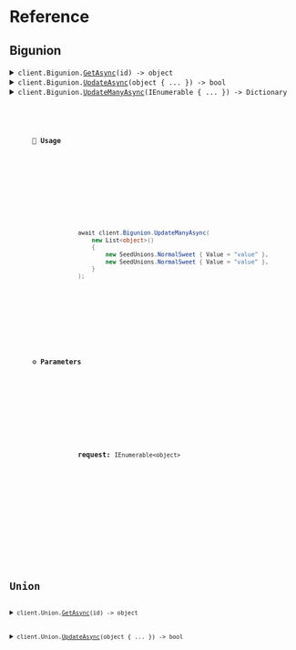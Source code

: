 # Reference
## Bigunion
<details><summary><code>client.Bigunion.<a href="/src/SeedUnions/Bigunion/BigunionClient.cs">GetAsync</a>(id) -> object</code></summary>
<dl>
<dd>

#### 🔌 Usage

<dl>
<dd>

<dl>
<dd>

```csharp
await client.Bigunion.GetAsync("id");
```
</dd>
</dl>
</dd>
</dl>

#### ⚙️ Parameters

<dl>
<dd>

<dl>
<dd>

**id:** `string` 
    
</dd>
</dl>
</dd>
</dl>


</dd>
</dl>
</details>

<details><summary><code>client.Bigunion.<a href="/src/SeedUnions/Bigunion/BigunionClient.cs">UpdateAsync</a>(object { ... }) -> bool</code></summary>
<dl>
<dd>

#### 🔌 Usage

<dl>
<dd>

<dl>
<dd>

```csharp
await client.Bigunion.UpdateAsync(new SeedUnions.NormalSweet { Value = "value" });
```
</dd>
</dl>
</dd>
</dl>

#### ⚙️ Parameters

<dl>
<dd>

<dl>
<dd>

**request:** `object` 
    
</dd>
</dl>
</dd>
</dl>


</dd>
</dl>
</details>

<details><summary><code>client.Bigunion.<a href="/src/SeedUnions/Bigunion/BigunionClient.cs">UpdateManyAsync</a>(IEnumerable<object> { ... }) -> Dictionary<string, bool></code></summary>
<dl>
<dd>

#### 🔌 Usage

<dl>
<dd>

<dl>
<dd>

```csharp
await client.Bigunion.UpdateManyAsync(
    new List<object>()
    {
        new SeedUnions.NormalSweet { Value = "value" },
        new SeedUnions.NormalSweet { Value = "value" },
    }
);
```
</dd>
</dl>
</dd>
</dl>

#### ⚙️ Parameters

<dl>
<dd>

<dl>
<dd>

**request:** `IEnumerable<object>` 
    
</dd>
</dl>
</dd>
</dl>


</dd>
</dl>
</details>

## Union
<details><summary><code>client.Union.<a href="/src/SeedUnions/Union/UnionClient.cs">GetAsync</a>(id) -> object</code></summary>
<dl>
<dd>

#### 🔌 Usage

<dl>
<dd>

<dl>
<dd>

```csharp
await client.Union.GetAsync("id");
```
</dd>
</dl>
</dd>
</dl>

#### ⚙️ Parameters

<dl>
<dd>

<dl>
<dd>

**id:** `string` 
    
</dd>
</dl>
</dd>
</dl>


</dd>
</dl>
</details>

<details><summary><code>client.Union.<a href="/src/SeedUnions/Union/UnionClient.cs">UpdateAsync</a>(object { ... }) -> bool</code></summary>
<dl>
<dd>

#### 🔌 Usage

<dl>
<dd>

<dl>
<dd>

```csharp
await client.Union.UpdateAsync(new SeedUnions.Circle { Radius = 1.1 });
```
</dd>
</dl>
</dd>
</dl>

#### ⚙️ Parameters

<dl>
<dd>

<dl>
<dd>

**request:** `object` 
    
</dd>
</dl>
</dd>
</dl>


</dd>
</dl>
</details>
